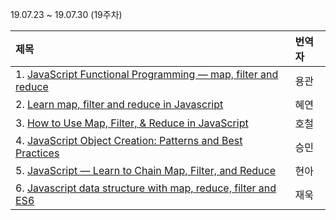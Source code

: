 19.07.23 ~ 19.07.30 (19주차)


|   제목   | 번역자  |
| :-------- | :------ |
| 1. [JavaScript Functional Programming — map, filter and reduce](https://medium.com/jsguru/javascript-functional-programming-map-filter-and-reduce-846ff9ba492d) | 용관 |
| 2. [Learn map, filter and reduce in Javascript](https://medium.com/@joomiguelcunha/learn-map-filter-and-reduce-in-javascript-ea59009593c4) | 혜연 |
| 3. [How to Use Map, Filter, & Reduce in JavaScript](https://code.tutsplus.com/tutorials/how-to-use-map-filter-reduce-in-javascript--cms-26209) | 호철 |
| 4. [JavaScript Object Creation: Patterns and Best Practices](https://github.com/Lee-hyuna/33-js-concepts-kr/wiki/JavaScript-%EA%B0%9C%EC%B2%B4-%EC%83%9D%EC%84%B1-:-%ED%8C%A8%ED%84%B4-%EB%B0%8F-%EB%AA%A8%EB%B2%94-%EC%82%AC%EB%A1%80) | 승민 |
| 5. [JavaScript — Learn to Chain Map, Filter, and Reduce](https://codeburst.io/javascript-learn-to-chain-map-filter-and-reduce-acd2d0562cd4) | 현아 |
| 6. [Javascript data structure with map, reduce, filter and ES6](https://codeburst.io/write-beautiful-javascript-with-%CE%BB-fp-es6-350cd64ab5bf)| 재욱 |